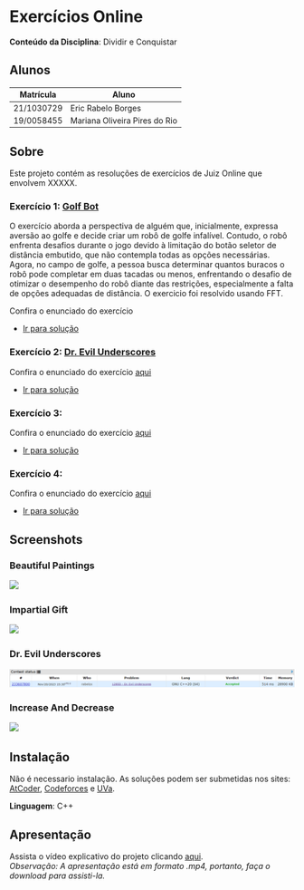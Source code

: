 # Exercícios Online

**Conteúdo da Disciplina**: Dividir e Conquistar <br>

## Alunos
|Matrícula | Aluno |
| -- | -- |
| 21/1030729  |  Eric Rabelo Borges |
| 19/0058455  |  Mariana Oliveira Pires do Rio |

## Sobre 
Este projeto contém as resoluções de exercícios de Juiz Online que envolvem XXXXX. 

### Exercício 1:  [Golf Bot](http://uva.onlinejudge.org/index.php?option=com_onlinejudge&Itemid=8&category=24&page=show_problem&problem=4744)
O exercício aborda a perspectiva de alguém que, inicialmente, expressa aversão ao golfe e decide criar um robô de golfe infalível. Contudo, o robô enfrenta desafios durante o jogo devido à limitação do botão seletor de distância embutido, que não contempla todas as opções necessárias. Agora, no campo de golfe, a pessoa busca determinar quantos buracos o robô pode completar em duas tacadas ou menos, enfrentando o desafio de otimizar o desempenho do robô diante das restrições, especialmente a falta de opções adequadas de distância.
O exercicio foi resolvido usando FFT.

Confira o enunciado do exercício []()

- [Ir para solução](Solutions/golf_bot.cpp)

### Exercício 2: [Dr. Evil Underscores](https://codeforces.com/problemset/problem/1285/D)


Confira o enunciado do exercício [aqui](https://codeforces.com/problemset/problem/1285/D)

- [Ir para solução](Solutions/Dr.EvilUnderscores.cpp)
### Exercício 3: []()


Confira o enunciado do exercício [aqui]()

- [Ir para solução](Soluções/)

### Exercício 4: []()


Confira o enunciado do exercício [aqui]()

- [Ir para solução](Soluções/)


## Screenshots

### Beautiful Paintings
![](Assets/)

### Impartial Gift
![](Assets/)

### Dr. Evil Underscores
![](Assets/Dr.EvilUnderscores.png)

### Increase And Decrease
![](Assets/)

## Instalação 
Não é necessario instalação. As soluções podem ser submetidas nos sites: [AtCoder](https://atcoder.jp/), [Codeforces](https://codeforces.com/) e [UVa](https://onlinejudge.org).

**Linguagem**: C++<br>

## Apresentação
Assista o vídeo explicativo do projeto clicando [aqui](/). <br>
*Observação: A apresentação está em formato .mp4, portanto, faça o download para assisti-la.*